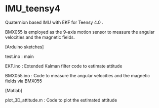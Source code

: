 # IMU_teensy4
Quaternion based IMU with EKF for Teensy 4.0 .

BMX055 is employed as the 9-axis motion sensor to measure the angular velocities and the magnetic fields.

[Arduino sketches]

test.ino    : main

EKF.ino     : Extended Kalman filter code to estimate attitude

BMX055.ino  : Code to measure the angular velocities and the magnetic fields via BMX055

[Matlab]

plot_3D_attitude.m  : Code to plot the estimated attitude
